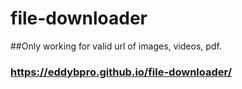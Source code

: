 # file-downloader
##Only working for valid url of images, videos, pdf.
### https://eddybpro.github.io/file-downloader/
